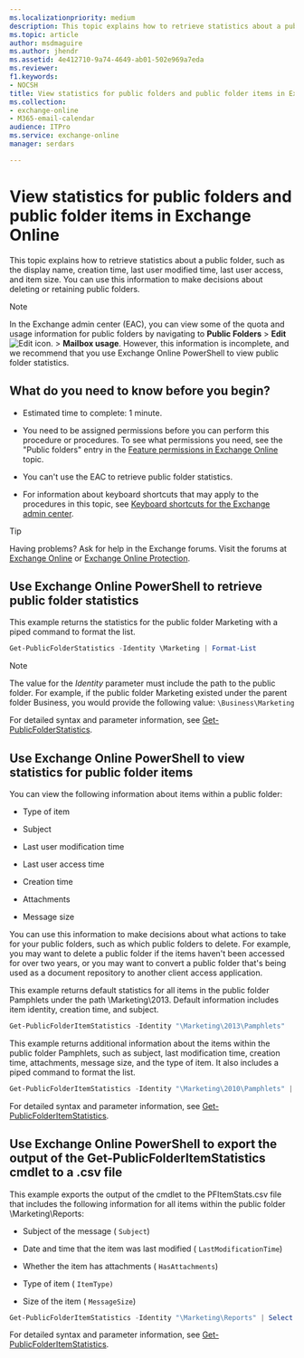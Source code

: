 ```yaml
---
ms.localizationpriority: medium
description: This topic explains how to retrieve statistics about a public folder, such as the display name, creation time, last user modified time, last user access, and item size. You can use this information to make decisions about deleting or retaining public folders.
ms.topic: article
author: msdmaguire
ms.author: jhendr
ms.assetid: 4e412710-9a74-4649-ab01-502e969a7eda
ms.reviewer: 
f1.keywords:
- NOCSH
title: View statistics for public folders and public folder items in Exchange Online' in Exchange Online
ms.collection: 
- exchange-online
- M365-email-calendar
audience: ITPro
ms.service: exchange-online
manager: serdars

---
```


# View statistics for public folders and public folder items in Exchange Online

This topic explains how to retrieve statistics about a public folder, such as the display name, creation time, last user modified time, last user access, and item size. You can use this information to make decisions about deleting or retaining public folders.

> [!NOTE]
> In the Exchange admin center (EAC), you can view some of the quota and usage information for public folders by navigating to **Public Folders** \> **Edit** ![Edit icon.](../../media/ITPro_EAC_EditIcon.gif) \> **Mailbox usage**. However, this information is incomplete, and we recommend that you use Exchange Online PowerShell to view public folder statistics.

## What do you need to know before you begin?

- Estimated time to complete: 1 minute.

- You need to be assigned permissions before you can perform this procedure or procedures. To see what permissions you need, see the "Public folders" entry in the [Feature permissions in Exchange Online](../../permissions-exo/feature-permissions.md) topic.

- You can't use the EAC to retrieve public folder statistics.

- For information about keyboard shortcuts that may apply to the procedures in this topic, see [Keyboard shortcuts for the Exchange admin center](../../accessibility/keyboard-shortcuts-in-admin-center.md).

> [!TIP]
> Having problems? Ask for help in the Exchange forums. Visit the forums at [Exchange Online](https://social.technet.microsoft.com/forums/msonline/home?forum=onlineservicesexchange) or [Exchange Online Protection](https://social.technet.microsoft.com/forums/forefront/home?forum=FOPE).

## Use Exchange Online PowerShell to retrieve public folder statistics

This example returns the statistics for the public folder Marketing with a piped command to format the list.

```PowerShell
Get-PublicFolderStatistics -Identity \Marketing | Format-List
```

> [!NOTE]
> The value for the _Identity_ parameter must include the path to the public folder. For example, if the public folder Marketing existed under the parent folder Business, you would provide the following value: `\Business\Marketing`

For detailed syntax and parameter information, see [Get-PublicFolderStatistics](/powershell/module/exchange/get-publicfolderstatistics).

## Use Exchange Online PowerShell to view statistics for public folder items

You can view the following information about items within a public folder:

- Type of item

- Subject

- Last user modification time

- Last user access time

- Creation time

- Attachments

- Message size

You can use this information to make decisions about what actions to take for your public folders, such as which public folders to delete. For example, you may want to delete a public folder if the items haven't been accessed for over two years, or you may want to convert a public folder that's being used as a document repository to another client access application.

This example returns default statistics for all items in the public folder Pamphlets under the path \Marketing\2013. Default information includes item identity, creation time, and subject.

```PowerShell
Get-PublicFolderItemStatistics -Identity "\Marketing\2013\Pamphlets"
```

This example returns additional information about the items within the public folder Pamphlets, such as subject, last modification time, creation time, attachments, message size, and the type of item. It also includes a piped command to format the list.

```PowerShell
Get-PublicFolderItemStatistics -Identity "\Marketing\2010\Pamphlets" | Format-List
```

For detailed syntax and parameter information, see [Get-PublicFolderItemStatistics](/powershell/module/exchange/get-publicfolderitemstatistics).

## Use Exchange Online PowerShell to export the output of the Get-PublicFolderItemStatistics cmdlet to a .csv file

This example exports the output of the cmdlet to the PFItemStats.csv file that includes the following information for all items within the public folder \Marketing\Reports:

- Subject of the message ( `Subject`)

- Date and time that the item was last modified ( `LastModificationTime`)

- Whether the item has attachments ( `HasAttachments`)

- Type of item ( `ItemType)`

- Size of the item ( `MessageSize`)

```PowerShell
Get-PublicFolderItemStatistics -Identity "\Marketing\Reports" | Select Subject,LastModificationTime,HasAttachments,ItemType,MessageSize | Export-CSV C:\PFItemStats.csv
```

For detailed syntax and parameter information, see [Get-PublicFolderItemStatistics](/powershell/module/exchange/get-publicfolderitemstatistics).
